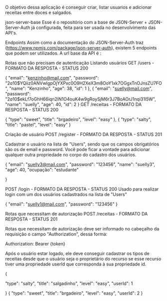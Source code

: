 O objetivo dessa aplicação é conseguir criar, listar usuarios e adicionar receitas entre doces e salgados.

json-server-base
Esse é o repositório com a base de JSON-Server + JSON-Server-Auth já configurada, feita para ser usada no desenvolvimento das API's.

Endpoints
Assim como a documentação do JSON-Server-Auth traz (https://www.npmjs.com/package/json-server-auth), existem 5 endpoints que podem ser utilizados. A url base da API é :

Rotas que não precisam de autenticação
Listando usuários
GET /users - FORMATO DA RESPOSTA - STATUS 200

{
"email": "kenzinho@mail.com",
"password": "$2a$10$YQiiz0ANVwIgpOjYXPxc0O9H2XeX3m8OoY1xk7OGgxTnOJnsZU7FO",
"name": "Kenzinho",
"age": 38,
"id": 1
},
{
"email": "suelly@mail.com",
"password": "$2a$10$ekLf7oGhH66iqn2IN1O4ouK4w9gRoySjM6r3J7BoAOrJ1nqi31l5W",
"name": "suelly",
"age": 40,
"id": 2
}
GET /receitas - FORMATO DA RESPOSTA - STATUS 200

{ "type": "sweet", "title": "brgadeiro", "level": "easy" }, { "type": "salty", "title": "pastel", "level": "easy" }

Criação de usuário
POST /register - FORMATO DA RESPOSTA - STATUS 201

Cadastrar o usuário na lista de "Users", sendo que os campos obrigatórios são os de email e password. Você pode ficar a vontade para adicionar qualquer outra propriedade no corpo do cadastro dos usuários.

{ "email": "suelly3@mail.com", "password": "123456", "name": "suelly3", "age": 40, "ocupação": "estudante"

}

POST /login - FORMATO DA RESPOSTA - STATUS 200 Usado para realizar login com um dos usuários cadastrados na lista de "Users"

{ "email": "suelly1@mail.com", "password": "123456" }

Rotas que necessitam de autorização
POST /receitas - FORMATO DA RESPOSTA - STATUS 201

Rotas que necessitam de autorização deve ser informado no cabeçalho da requisição o campo "Authorization", dessa forma:

Authorization: Bearer {token}

Após o usuário estar logado, ele deve conseguir cadastrar os tipos de receitas desde que o usuário seja o proprietário do recurso se esse recurso tiver uma propriedade userId que corresponda à sua propriedade id.

{

"type": "salty",
"title": "salgadinho",
"level": "easy", "userId": 1

} { "type": "sweet", "title": "brgadeiro", "level": "easy", "userId": 2 }
